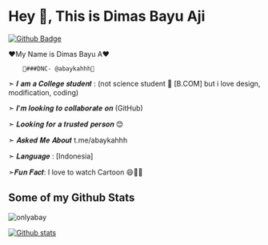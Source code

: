 # Hey 👋, This is Dimas Bayu Aji
[![Github Badge](https://img.shields.io/badge/-onlyabay-grey?style=flat&logo=github&logoColor=white&link=https://github.com/onlyabay/)](https://www.github.com/onlyabay/) <p align='left'>❤️My Name is Dimas Bayu A❤️

        🔵###DNC- @abaykahhh🔵

➣ 𝑰 𝒂𝒎 𝒂 𝑪𝒐𝒍𝒍𝒆𝒈𝒆 𝒔𝒕𝒖𝒅𝒆𝒏𝒕 : (not science student 🙁 [B.COM] but i love design, modification, coding)

➣ 𝑰’𝒎 𝒍𝒐𝒐𝒌𝒊𝒏𝒈 𝒕𝒐 𝒄𝒐𝒍𝒍𝒂𝒃𝒐𝒓𝒂𝒕𝒆 𝒐𝒏 (GitHub)

➣ 𝑳𝒐𝒐𝒌𝒊𝒏𝒈 𝒇𝒐𝒓 𝒂 𝒕𝒓𝒖𝒔𝒕𝒆𝒅 𝒑𝒆𝒓𝒔𝒐𝒏 😊

➣ 𝑨𝒔𝒌𝒆𝒅 𝑴𝒆 𝑨𝒃𝒐𝒖𝒕 t.me/abaykahhh

➣ 𝑳𝒂𝒏𝒈𝒖𝒂𝒈𝒆 : [Indonesia]

➣𝑭𝒖𝒏 𝑭𝒂𝒄𝒕: I love to watch Cartoon 😄🤩🤩</p>
## Some of my Github Stats
<p align=left> <img src=https://komarev.com/ghpvc/?username=onlyabay alt=onlyabay /> </p>

[![Github stats](https://github-readme-stats.vercel.app/api?username=onlyabay&show_icons=true&include_all_commits=true)](https://github.com/onlyabay/github-readme-stats)
